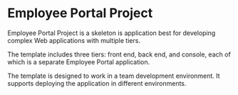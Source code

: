 Employee Portal Project
===============================

Employee Portal Project is a skeleton is application best for
developing complex Web applications with multiple tiers.

The template includes three tiers: front end, back end, and console, each of which
is a separate Employee Portal application.

The template is designed to work in a team development environment. It supports
deploying the application in different environments.


